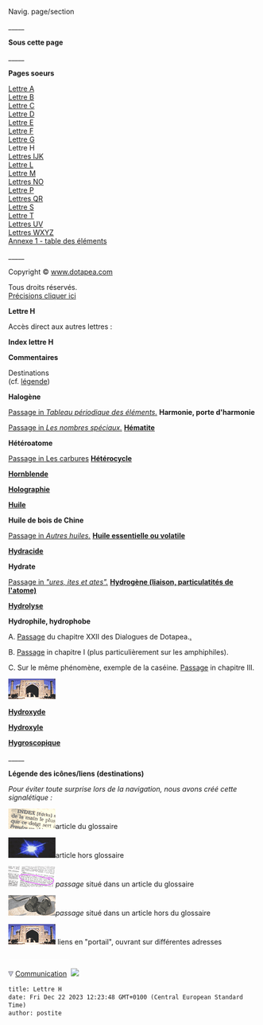Navig. page/section


\_\_\_\_\_

**Sous cette page**

\_\_\_\_\_

**Pages soeurs**

[Lettre A](a.html)  
[Lettre B](b.html)  
[Lettre C](c.html)  
[Lettre D](d.html)  
[Lettre E](e.html)  
[Lettre F](f.html)  
[Lettre G](g.html)  
Lettre H  
[Lettres IJK](ijk.html)  
[Lettre L](l.html)  
[Lettre M](m.html)  
[Lettres NO](no.html)  
[Lettre P](p.html)  
[Lettres QR](qr.html)  
[Lettre S](s.html)  
[Lettre T](t.html)  
[Lettres UV](uv.html)  
[Lettres WXYZ](wxyz.html)  
[Annexe 1 - table des éléments](annexe1.html)

\_\_\_\_\_

Copyright © www.dotapea.com

Tous droits réservés.  
[Précisions cliquer ici](droitscopie.html)

**Lettre H**

Accès direct aux autres lettres :

**Index lettre H**

**Commentaires**

Destinations  
(cf. [légende](h.html#legendeicones))



**Halogène**

[Passage in _Tableau périodique des éléments._](annexe1.html#halogene)
**Harmonie, porte d'harmonie**

[Passage in _Les nombres spéciaux._](nombresspeciaux.html#portedharmonie)
**[Hématite](hematite.html)**

**Hétéroatome**

[Passage in Les carbures](carbure.html#heteroatome)
**[Hétérocycle](heterocycle.html)**

**[Hornblende](hornblende.html)**

**[Holographie](chap14holographie.html)**

**[Huile](huile.html)**

**Huile de bois de Chine**

[Passage in _Autres huiles._](autreshuiles.html#lhuiledeboisdechine)
**[Huile essentielle ou volatile](huileessentielle.html)**

**[Hydracide](hydracide.html)**

**Hydrate**

[Passage in _"ures, ites et ates"._](uresiresates.html#leshydratesinuresiresetates)
**[Hydrogène (liaison, particulatités de l'atome)](liaisons.html#hydrogene)**

**[Hydrolyse](hydrolyse.html)**

**Hydrophile, hydrophobe**

A. [Passage](chap22mouillage.html#hydrophilephobe) du chapitre XXII des Dialogues de Dotapea.[.](chap22mouillage.html)

B. [Passage](chap01liants.html#polariteamphiphile) in chapitre I (plus particulièrement sur les amphiphiles).

C. Sur le même phénomène, exemple de la caséine. [Passage](chap03caseine.html#micellecaseine) in chapitre III.

![](images/lienportail.gif)

**[Hydroxyde](hydroxyde.html)**

**[Hydroxyle](hydroxyle.html)**

**[Hygroscopique](hygroscopique.html)**

\_\_\_\_\_

**Légende des icônes/liens (destinations)**

_Pour éviter toute surprise lors de la navigation, nous avons créé cette signalétique :_

![](images/lienpagegloss.gif)article du glossaire

![](images/lienarticle.gif)article hors glossaire

![](images/lienpassagegloss.gif)_passage_ situé dans un article du glossaire

![](images/lienpassagearticle.gif)_passage_ situé dans un article hors du glossaire

 ![](images/lienportail.gif) liens en "portail", ouvrant sur différentes adresses

 ![](images/transparent122x1.gif)

![](images/flechebas.gif) [Communication](http://www.artrealite.com/annonceurs.htm) 
![](https://cbonvin.fr/sites/regie.artrealite.com/visuels/campagne2.png)
```
title: Lettre H
date: Fri Dec 22 2023 12:23:48 GMT+0100 (Central European Standard Time)
author: postite
```
